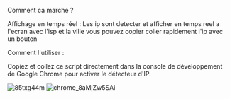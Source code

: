 

Comment ca marche ? 

Affichage en temps réel : Les ip sont detecter et afficher en temps reel a l'ecran avec l'isp et la ville vous pouvez copier coller rapidement l'ip avec un bouton 

Comment l'utiliser  :

Copiez et collez ce script directement dans la console de développement de Google Chrome pour activer le détecteur d'IP.

![85txg44m](https://github.com/Y4nN0xX/Azar-IP-grabber-/assets/42420419/2b7ecf1a-90c2-49d8-9309-5634ac620797)
![chrome_8aMjZw5SAi](https://github.com/Y4nN0xX/Azar-IP-grabber-/assets/42420419/271f300e-3ac2-4336-b364-d1aaf2eff568)
